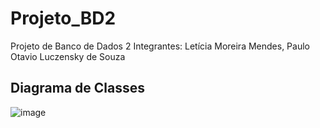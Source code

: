 # Projeto_BD2
Projeto de Banco de Dados 2 
Integrantes: Letícia Moreira Mendes, Paulo Otavio Luczensky de Souza

## Diagrama de Classes

![image](https://github.com/PauloLuczensky/Projeto_BD2/assets/99833304/37065549-a9bf-45ee-bc77-29bd5926fd53)


